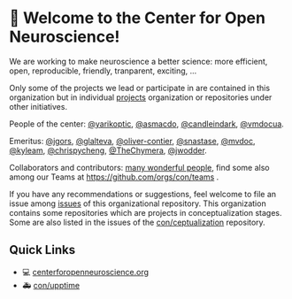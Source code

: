 # 👋 Welcome to the Center for Open Neuroscience!

We are working to make neuroscience a better science: more efficient, open, reproducible, friendly, tranparent, exciting, ...

Only some of the projects we lead or participate in are contained in this organization but in individual [projects](https://centerforopenneuroscience.org/projects) organization or repositories under other initiatives.

People of the center: [@yarikoptic](https://github.com/yarikoptic), [@asmacdo](https://github.com/asmacdo), [@candleindark](https://github.com/candleindark), [@vmdocua](https://github.com/vmdocua).

Emeritus: [@jgors](https://github.com/jgors), [@glalteva](https://github.com/glalteva), [@oliver-contier](https://github.com/oliver-contier), [@snastase](https://github.com/snastase), [@mvdoc](https://github.com/mvdoc), [@kyleam](https://github.com/kyleam), [@chrispycheng](https://github.com/chrispycheng), [@TheChymera](https://github.com/TheChymera), [@jwodder](https://github.com/jwodder).

Collaborators and contributors: [many wonderful people](https://github.com/orgs/con/people), find some also among our Teams at https://github.com/orgs/con/teams .

If you have any recommendations or suggestions, feel welcome to file an issue among [issues](https://github.com/con/.github/issues) of this organizational repository.
This organization contains some repositories which are projects in conceptualization stages.
Some are also listed in the issues of the [con/ceptualization](https://github.com/con/ceptualization) repository.

## Quick Links
- :computer: [centerforopenneuroscience.org](http://centerforopenneuroscience.org)
- :ambulance: [con/upptime](https://github.com/con/upptime/)
